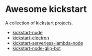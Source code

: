 # Awesome kickstart

A collection of [kickstart](https://github.com/tylerlong/kickstart) projects.

- [kickstart-node](https://github.com/tylerlong/kickstart-node)
- [kickstart-electron](https://github.com/tylerlong/kickstart-electron)
- [kickstart-serverless-lambda-node](https://github.com/tylerlong/kickstart-serverless-lambda-node)
- [kickstart-node-glip-bot](https://github.com/tylerlong/kickstart-node-glip-bot)
